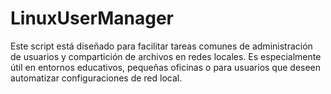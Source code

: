 # LinuxUserManager
Este script está diseñado para facilitar tareas comunes de administración de usuarios y compartición de archivos en redes locales. Es especialmente útil en entornos educativos, pequeñas oficinas o para usuarios que deseen automatizar configuraciones de red local.

